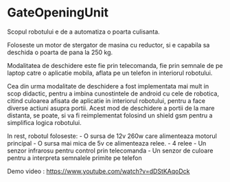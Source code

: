 # GateOpeningUnit

Scopul robotului e de a automatiza o poarta culisanta.

Foloseste un  motor de stergator de masina cu reductor, si e capabila sa deschida o poarta de pana la 250 kg.

Modalitatea de deschidere este fie prin telecomanda, fie prin semnale de pe laptop catre o aplicatie mobila, aflata pe un telefon in interiorul robotului.

Cea din urma modalitate de deschidere a fost implementata mai mult in scop didactic, pentru a imbina cunostintele de android cu cele de robotica, 
citind culoarea afisata de aplicatie in interiorul robotului, pentru a face diverse actiuni asupra portii. 
Acest mod de deschidere a portii de la mare distanta, se  poate, si va fi reimplementat folosind un shield gsm pentru a simplifica logica robotului.  

In rest, robotul foloseste:
	- O sursa de 12v 260w care  alimenteaza motorul principal 
	- O sursa mai mica de 5v ce alimenteaza relee.
	- 4 relee 
	- Un senzor infrarosu pentru control prin telecomanda
	- Un senzor de culoare pentru a interpreta semnalele primite pe telefon 

Demo video : 
https://www.youtube.com/watch?v=dDStKAqoDck
	
 